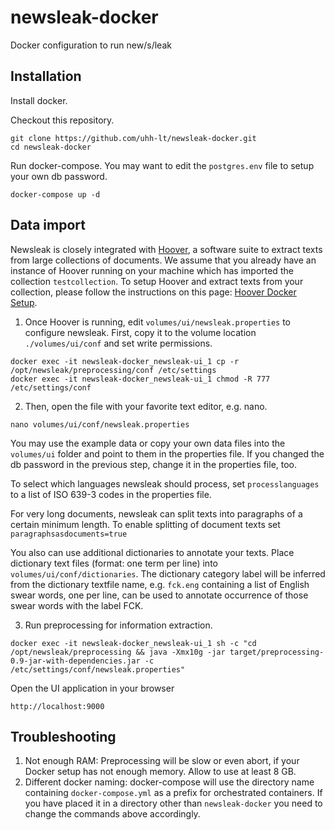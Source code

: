 # newsleak-docker

Docker configuration to run new/s/leak

## Installation

Install docker.

Checkout this repository.

```
git clone https://github.com/uhh-lt/newsleak-docker.git
cd newsleak-docker
``` 

Run docker-compose. You may want to edit the `postgres.env` file to setup your own db password.

```
docker-compose up -d
```

## Data import

Newsleak is closely integrated with [Hoover](https://hoover.github.io), a software suite to extract texts from large collections of documents. We assume that you already have an instance of Hoover running on your machine which has imported the collection `testcollection`. To setup Hoover and extract texts from your collection, please follow the instructions on this page: [Hoover Docker Setup](https://github.com/hoover/docker-setup).

1. Once Hoover is running, edit `volumes/ui/newsleak.properties` to configure newsleak. First, copy it to the volume location `./volumes/ui/conf` and set write permissions.

```
docker exec -it newsleak-docker_newsleak-ui_1 cp -r /opt/newsleak/preprocessing/conf /etc/settings
docker exec -it newsleak-docker_newsleak-ui_1 chmod -R 777 /etc/settings/conf
```

2. Then, open the file with your favorite text editor, e.g. nano.

```
nano volumes/ui/conf/newsleak.properties
```

You may use the example data or copy your own data files into the `volumes/ui` folder and point to them in the properties file. If you changed the db password in the previous step, change it in the properties file, too.

To select which languages newsleak should process, set `processlanguages` to a list of ISO 639-3 codes in the properties file.

For very long documents, newsleak can split texts into paragraphs of a certain minimum length. To enable splitting of document texts set `paragraphsasdocuments=true`

You also can use additional dictionaries to annotate your texts. Place dictionary text files (format: one term per line) into `volumes/ui/conf/dictionaries`. The dictionary category label will be inferred from the dictionary textfile name, e.g. `fck.eng` containing a list of English swear words, one per line, can be used to annotate occurrence of those swear words with the label FCK.

3. Run preprocessing for information extraction.

```
docker exec -it newsleak-docker_newsleak-ui_1 sh -c "cd /opt/newsleak/preprocessing && java -Xmx10g -jar target/preprocessing-0.9-jar-with-dependencies.jar -c /etc/settings/conf/newsleak.properties"
```

Open the UI application in your browser

```
http://localhost:9000
```


## Troubleshooting

1. Not enough RAM: Preprocessing will be slow or even abort, if your Docker setup has not enough memory. Allow to use at least 8 GB.
2. Different docker naming: docker-compose will use the directory name containing `docker-compose.yml` as a prefix for orchestrated containers. If you have placed it in a directory other than `newsleak-docker` you need to change the commands above accordingly.
  
